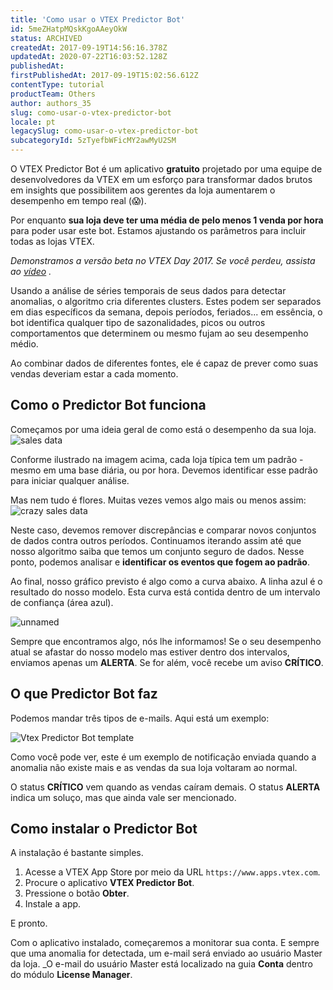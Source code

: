 ```yaml
---
title: 'Como usar o VTEX Predictor Bot'
id: 5meZHatpMQskKgoAAeyOkW
status: ARCHIVED
createdAt: 2017-09-19T14:56:16.378Z
updatedAt: 2020-07-22T16:03:52.128Z
publishedAt: 
firstPublishedAt: 2017-09-19T15:02:56.612Z
contentType: tutorial
productTeam: Others
author: authors_35
slug: como-usar-o-vtex-predictor-bot
locale: pt
legacySlug: como-usar-o-vtex-predictor-bot
subcategoryId: 5zTyefbWFicMY2awMyU2SM
---
```


O VTEX Predictor Bot é um aplicativo __gratuito__ projetado por uma equipe de desenvolvedores da VTEX em um esforço para transformar dados brutos em insights que possibilitem aos gerentes da loja aumentarem o desempenho em tempo real (😱).

Por enquanto __sua loja deve ter uma média de pelo menos 1 venda por hora__ para poder usar este bot. Estamos ajustando os parâmetros para incluir todas as lojas VTEX.

_Demonstramos a versão beta no VTEX Day 2017. Se você perdeu, assista ao [vídeo](https://www.youtube.com/watch?v=axwfAHC99Zw "VTEX Predictor Bot no VTEX Day 2017") ._

Usando a análise de séries temporais de seus dados para detectar anomalias, o algoritmo cria diferentes clusters. Estes podem ser separados em dias específicos da semana, depois períodos, feriados... em essência, o bot identifica qualquer tipo de sazonalidades, picos ou outros comportamentos que determinem ou mesmo fujam ao seu desempenho médio.

Ao combinar dados de diferentes fontes, ele é capaz de prever como suas vendas deveriam estar a cada momento.

## Como o Predictor Bot funciona

Começamos por uma ideia geral de como está o desempenho da sua loja.
![sales data](https://images.contentful.com/alneenqid6w5/4LVuTVHevYw6eaykMwQY4M/8b9a06a17479a1595c05d879071ad320/sales_data.png)

Conforme ilustrado na imagem acima, cada loja típica tem um padrão - mesmo em uma base diária, ou por hora. Devemos identificar esse padrão para iniciar qualquer análise.

Mas nem tudo é flores. Muitas vezes vemos algo mais ou menos assim:
![crazy sales data](https://images.contentful.com/alneenqid6w5/K7vwyviY4S6Q4CwSOSsaW/a644e1f182e82da152d69c661f3f44b7/crazy_sales_data.png)

Neste caso, devemos remover discrepâncias e comparar novos conjuntos de dados contra outros períodos. Continuamos iterando assim até que nosso algoritmo saiba que temos um conjunto seguro de dados. Nesse ponto, podemos analisar e __identificar os eventos que fogem ao padrão__.

Ao final, nosso gráfico previsto é algo como a curva abaixo. A linha azul é o resultado do nosso modelo. Esta curva está contida dentro de um intervalo de confiança (área azul).

![unnamed](https://images.contentful.com/alneenqid6w5/4dyeHM6ycoSGs0kgMUSQqo/56ff4ea1a3478dfea3fc8c4d9860280c/unnamed.png)

Sempre que encontramos algo, nós lhe informamos! Se o seu desempenho atual se afastar do nosso modelo mas estiver dentro dos intervalos, enviamos apenas um __ALERTA__. Se for além, você recebe um aviso __CRÍTICO__.

## O que Predictor Bot faz

Podemos mandar três tipos de e-mails. Aqui está um exemplo:

![Vtex Predictor Bot template](https://images.contentful.com/alneenqid6w5/1Ft1I0ibI4g86okS4IYKy0/293929eb488252dabe8cdadee29c86e7/Vtex_Predictor_Bot_template.png)

Como você pode ver, este é um exemplo de notificação enviada quando a anomalia não existe mais e as vendas da sua loja voltaram ao normal.

O status __CRÍTICO__ vem quando as vendas caíram demais.
O status __ALERTA__ indica um soluço, mas que ainda vale ser mencionado.

## Como instalar o Predictor Bot

A instalação é bastante simples.

1. Acesse a VTEX App Store por meio da URL `https://www.apps.vtex.com`.
2. Procure o aplicativo __VTEX Predictor Bot__.
3. Pressione o botão __Obter__.
4. Instale a app.

E pronto.

Com o aplicativo instalado, começaremos a monitorar sua conta. E sempre que uma anomalia for detectada, um e-mail será enviado ao usuário Master da loja.
_O e-mail do usuário Master está localizado na guia __Conta__ dentro do módulo __License Manager__.
